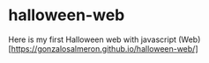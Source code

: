 # halloween-web
Here is my first Halloween web with javascript
(Web)[https://gonzalosalmeron.github.io/halloween-web/]
